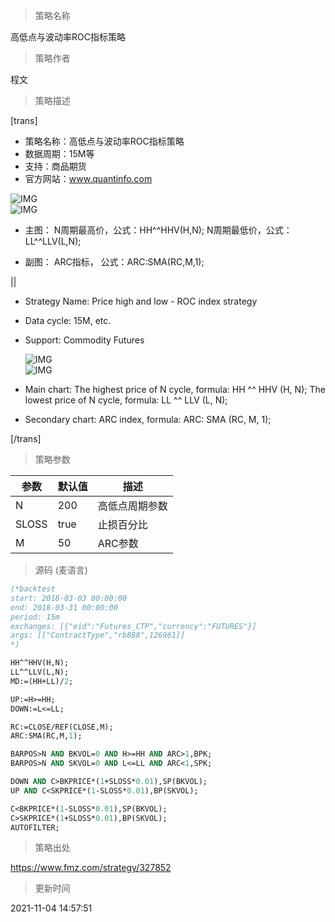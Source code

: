 
> 策略名称

高低点与波动率ROC指标策略

> 策略作者

程文

> 策略描述

[trans]
- 策略名称：高低点与波动率ROC指标策略
- 数据周期：15M等
- 支持：商品期货
- 官方网站：www.quantinfo.com

![IMG](https://www.fmz.com/upload/asset/1f5e3caa65a3871ae9c9d99f9c11bdf0.png)  
![IMG](https://www.fmz.com/upload/asset/ec4cbcbb036925739a04de90cadf1d8d.png) 

- 主图：
   N周期最高价，公式：HH^^HHV(H,N);
   N周期最低价，公式：LL^^LLV(L,N);

- 副图：
  ARC指标， 公式：ARC:SMA(RC,M,1);

||

- Strategy Name: Price high and low - ROC index strategy
- Data cycle: 15M, etc.
- Support: Commodity Futures

  ![IMG](https://www.fmz.com/upload/asset/b2adb08374654bb533bed3f55e502592.png)  
  ![IMG](https://www.fmz.com/upload/asset/b10e5232882a919868802de72ba6f613.png) 

- Main chart:
  The highest price of N cycle, formula: HH ^^ HHV (H, N);
  The lowest price of N cycle, formula: LL ^^ LLV (L, N);

- Secondary chart:
  ARC index, formula: ARC: SMA (RC, M, 1);

[/trans]

> 策略参数



|参数|默认值|描述|
|----|----|----|
|N|200|高低点周期参数|high and low cycle parameter|
|SLOSS|true|止损百分比|stop loss percentage|
|M|50|ARC参数|ARC index|


> 源码 (麦语言)

``` pascal
(*backtest
start: 2018-03-03 00:00:00
end: 2018-03-31 00:00:00
period: 15m
exchanges: [{"eid":"Futures_CTP","currency":"FUTURES"}]
args: [["ContractType","rb888",126961]]
*)

HH^^HHV(H,N);
LL^^LLV(L,N);
MD:=(HH+LL)/2;

UP:=H>=HH;
DOWN:=L<=LL;

RC:=CLOSE/REF(CLOSE,M);
ARC:SMA(RC,M,1);

BARPOS>N AND BKVOL=0 AND H>=HH AND ARC>1,BPK;
BARPOS>N AND SKVOL=0 AND L<=LL AND ARC<1,SPK;

DOWN AND C>BKPRICE*(1+SLOSS*0.01),SP(BKVOL);
UP AND C<SKPRICE*(1-SLOSS*0.01),BP(SKVOL);

C<BKPRICE*(1-SLOSS*0.01),SP(BKVOL);
C>SKPRICE*(1+SLOSS*0.01),BP(SKVOL);
AUTOFILTER;
```

> 策略出处

https://www.fmz.com/strategy/327852

> 更新时间

2021-11-04 14:57:51
